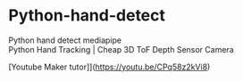 # Python-hand-detect
Python hand detect mediapipe<br>
Python Hand Tracking | Cheap 3D ToF Depth Sensor Camera<br>

[Youtube Maker tutor]](https://youtu.be/CPq58z2kVi8)
